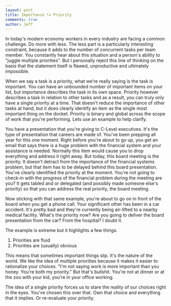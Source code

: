 ```yaml
---
layout: post
title: Importance != Priority
comments: true
author: Jeff
---
```


In today's modern economy workers in every industry are facing a common challenge. Do more with less. The less part is a particularly interesting constraint, because it adds to the number of concurrent tasks per team member. You constantly hear about this situation and a person's ability to "juggle multiple priorities". But I personally reject this line of thinking on the basis that the statement itself is flawed, unproductive and ultimately impossible. 

When we say a task is a priority, what we're really saying is the task is important. You can have an unbounded number of important items on your list, but importance describes the task in its own space. Priority however describes a task in relation to other tasks and as a result, you can truly only have a single priority at a time. That doesn't reduce the importance of other tasks at hand, but it does clearly identify an item as the single most important thing on the docket. Priority is binary and global across the scope of work that you're performing.  Lets use an example to help clarify. 

You have a presentation that you're giving to C-Level executives. It's the type of presentation that careers are made of. You've been prepping all year for this one moment. Right before you're about to go up, you get an email that says there is a huge problem with the financial system and your assistance is needed. Normally this item would cause you to drop everything and address it right away. But today, this board meeting is the priority. It doesn't detract from the importance of the financial systems problem, but that item has to be delayed behind this board presentation. You've clearly identified the priority at the moment. You're not going to check-in with the progress of the financial problem during the meeting are you? It gets tabled and or delegated (and possibly made someone else's priority) so that you can address the real priority,  the board meeting. 

Now sticking with that same example, you're about to go on in front of the board when you get a phone call. Your significant other has been in a car accident. It's pretty bad and they're currently being air-lifted to a nearby medical facility. What's the priority now?  Are you going to deliver the board presentation from the car? From the hospital?  I doubt it. 

The example is extreme but it highlights a few things. 

1. Priorities are fluid
2. Priorities are (usually) obvious

This means that sometimes important things slip. It's the nature of the world. We like the idea of multiple priorities because it makes it easier to rationalize your choices. "I'm not saying work is more important than you honey. You're both my priority." But that's bullshit. You're not at dinner or at the zoo with your kid, you're in your office working. 

The idea of a single priority forces us to stare the reality of our choices right in the eyes. You've chosen this over that. Own that choice and everything that it implies.  Or re-evaluate your priority. 
